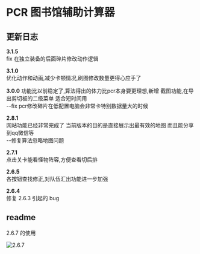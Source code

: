 # PCR 图书馆辅助计算器

## 更新日志

**3.1.5**  
fix 在独立装备的后面碎片修改动作逻辑

**3.1.0**  
优化动作和动画,减少卡顿情况,刷图修改数量更得心应手了

**3.0.0**
功能比以前稳定了,算法得出的体力比pcr本身要更理想,新增
截图功能,在导出剪切板的二级菜单 适合短时间用  
--fix pcr修改碎片在低配置电脑会非常卡特别数据量大的时候

**2.8.1**  
网站功能已经非常完成了 当前版本的目的是直接展示出最有效的地图 而且能分享到qq微信等  
--修复算法忽略地图问题

**2.7.1**  
点击关卡能看怪物阵容,方便查看切后排

**2.6.5**  
各按钮查找修正,对队伍汇出功能进一步加强

**2.6.4**  
修复 2.6.3 引起的 bug

## readme

 2.6.7 的使用

![2.6.7]()
